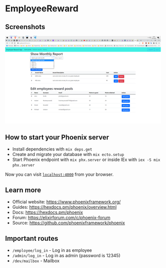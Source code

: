 # EmployeeReward

## Screenshots

![logo](https://github.com/1hubert/employee-reward-phoenix-app/raw/main/readme_images/admin_dashboard.png)

## How to start your Phoenix server

  * Install dependencies with `mix deps.get`
  * Create and migrate your database with `mix ecto.setup`
  * Start Phoenix endpoint with `mix phx.server` or inside IEx with `iex -S mix phx.server`

Now you can visit [`localhost:4000`](http://localhost:4000) from your browser.

## Learn more

  * Official website: https://www.phoenixframework.org/
  * Guides: https://hexdocs.pm/phoenix/overview.html
  * Docs: https://hexdocs.pm/phoenix
  * Forum: https://elixirforum.com/c/phoenix-forum
  * Source: https://github.com/phoenixframework/phoenix

## Important routes

- `/employee/log_in` - Log in as employee
- `/admin/log_in` - Log in as admin (password is 12345)
- `/dev/mailbox` - Mailbox
